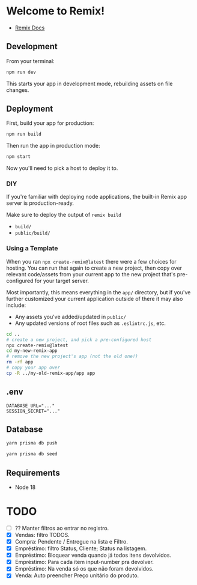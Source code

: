 # Welcome to Remix!

- [Remix Docs](https://remix.run/docs)

## Development

From your terminal:

```sh
npm run dev
```

This starts your app in development mode, rebuilding assets on file changes.

## Deployment

First, build your app for production:

```sh
npm run build
```

Then run the app in production mode:

```sh
npm start
```

Now you'll need to pick a host to deploy it to.

### DIY

If you're familiar with deploying node applications, the built-in Remix app server is production-ready.

Make sure to deploy the output of `remix build`

- `build/`
- `public/build/`

### Using a Template

When you ran `npx create-remix@latest` there were a few choices for hosting. You can run that again to create a new project, then copy over relevant code/assets from your current app to the new project that's pre-configured for your target server.

Most importantly, this means everything in the `app/` directory, but if you've further customized your current application outside of there it may also include:

- Any assets you've added/updated in `public/`
- Any updated versions of root files such as `.eslintrc.js`, etc.

```sh
cd ..
# create a new project, and pick a pre-configured host
npx create-remix@latest
cd my-new-remix-app
# remove the new project's app (not the old one!)
rm -rf app
# copy your app over
cp -R ../my-old-remix-app/app app
```

## .env

```env
DATABASE_URL="..."
SESSION_SECRET="..."
```

## Database

```sh
yarn prisma db push
```
```sh
yarn prisma db seed
```

## Requirements

- Node 18

# TODO

- [ ] ?? Manter filtros ao entrar no registro.
- [X] Vendas: filtro TODOS.
- [X] Compra: Pendente / Entregue na lista e Filtro.
- [X] Empréstimo: filtro Status, Cliente; Status na listagem.
- [X] Empréstimo: Bloquear venda quando já todos itens devolvidos.
- [X] Empréstimo: Para cada item input-number pra devolver.
- [X] Empréstimo: Na venda só os que não foram devolvidos.
- [X] Venda: Auto preencher Preço unitário do produto.